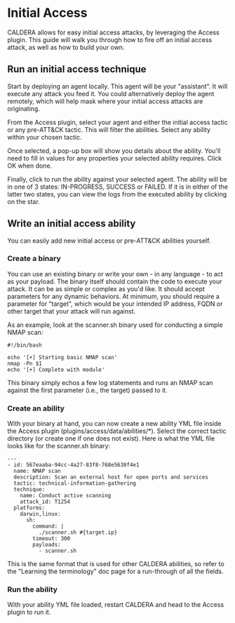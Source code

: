 Initial Access
================

CALDERA allows for easy initial access attacks, by leveraging the Access plugin. This guide will walk you through how
to fire off an initial access attack, as well as how to build your own. 

## Run an initial access technique

Start by deploying an agent locally. This agent will be your "assistant". It will execute any attack you feed it. You
could alternatively deploy the agent remotely, which will help mask where your initial access attacks are originating.

From the Access plugin, select your agent and either the initial access tactic or any pre-ATT&CK tactic. This will
filter the abilities. Select any ability within your chosen tactic.

Once selected, a pop-up box will show you details about the ability. You'll need to fill in values for any properties
your selected ability requires. Click OK when done. 

Finally, click to run the ability against your selected agent. The ability will be in one of 3 states: IN-PROGRESS, 
SUCCESS or FAILED. If it is in either of the latter two states, you can view the logs from the executed ability by
clicking on the star.

## Write an initial access ability

You can easily add new initial access or pre-ATT&CK abilities yourself.

### Create a binary

You can use an existing binary or write your own - in any language - to act as your payload. The binary itself should
contain the code to execute your attack. It can be as simple or complex as you'd like. It should accept parameters 
for any dynamic behaviors. At minimum, you should require a parameter for "target", which would be your intended IP 
address, FQDN or other target that your attack will run against. 

As an example, look at the scanner.sh binary used for conducting a simple NMAP scan:
```
#!/bin/bash

echo '[+] Starting basic NMAP scan'
nmap -Pn $1
echo '[+] Complete with module'
```
This binary simply echos a few log statements and runs an NMAP scan against the first parameter (i.e., the target) passed to it. 

### Create an ability

With your binary at hand, you can now create a new ability YML file inside the Access plugin (plugins/access/data/abilities/*).
Select the correct tactic directory (or create one if one does not exist). Here is what the YML file looks like for 
the scanner.sh binary:
```
---
- id: 567eaaba-94cc-4a27-83f8-768e5638f4e1
  name: NMAP scan
  description: Scan an external host for open ports and services
  tactic: technical-information-gathering
  technique:
    name: Conduct active scanning
    attack_id: T1254
  platforms:
    darwin,linux:
      sh:
        command: |
          ./scanner.sh #{target.ip}
        timeout: 300
        payloads:
          - scanner.sh
```
This is the same format that is used for other CALDERA abilities, so refer to the "Learning the terminology" doc page
for a run-through of all the fields. 

### Run the ability

With your ability YML file loaded, restart CALDERA and head to the Access plugin to run it.